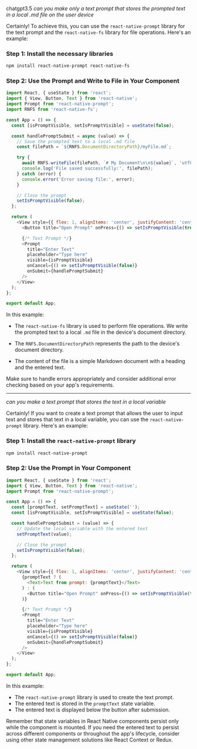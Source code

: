 chatgpt3.5 *can you make only a text prompt that stores the prompted text in a local .md file on the user device*

Certainly! To achieve this, you can use the `react-native-prompt` library for the text prompt and the `react-native-fs` library for file operations. Here's an example:

### Step 1: Install the necessary libraries

```bash
npm install react-native-prompt react-native-fs
```

### Step 2: Use the Prompt and Write to File in Your Component

```javascript
import React, { useState } from 'react';
import { View, Button, Text } from 'react-native';
import Prompt from 'react-native-prompt';
import RNFS from 'react-native-fs';

const App = () => {
  const [isPromptVisible, setIsPromptVisible] = useState(false);

  const handlePromptSubmit = async (value) => {
    // Save the prompted text to a local .md file
    const filePath = `${RNFS.DocumentDirectoryPath}/myFile.md`;

    try {
      await RNFS.writeFile(filePath, `# My Document\n\n${value}`, 'utf8');
      console.log('File saved successfully:', filePath);
    } catch (error) {
      console.error('Error saving file:', error);
    }

    // Close the prompt
    setIsPromptVisible(false);
  };

  return (
    <View style={{ flex: 1, alignItems: 'center', justifyContent: 'center' }}>
      <Button title="Open Prompt" onPress={() => setIsPromptVisible(true)} />

      {/* Text Prompt */}
      <Prompt
        title="Enter Text"
        placeholder="Type here"
        visible={isPromptVisible}
        onCancel={() => setIsPromptVisible(false)}
        onSubmit={handlePromptSubmit}
      />
    </View>
  );
};

export default App;
```

In this example:

- The `react-native-fs` library is used to perform file operations. We write the prompted text to a local `.md` file in the device's document directory.

- The `RNFS.DocumentDirectoryPath` represents the path to the device's document directory.

- The content of the file is a simple Markdown document with a heading and the entered text.

Make sure to handle errors appropriately and consider additional error checking based on your app's requirements.

---

*can you make a text prompt that stores the text in a local variable*

Certainly! If you want to create a text prompt that allows the user to input text and stores that text in a local variable, you can use the `react-native-prompt` library. Here's an example:

### Step 1: Install the `react-native-prompt` library

```bash
npm install react-native-prompt
```

### Step 2: Use the Prompt in Your Component

```javascript
import React, { useState } from 'react';
import { View, Button, Text } from 'react-native';
import Prompt from 'react-native-prompt';

const App = () => {
  const [promptText, setPromptText] = useState('');
  const [isPromptVisible, setIsPromptVisible] = useState(false);

  const handlePromptSubmit = (value) => {
    // Update the local variable with the entered text
    setPromptText(value);

    // Close the prompt
    setIsPromptVisible(false);
  };

  return (
    <View style={{ flex: 1, alignItems: 'center', justifyContent: 'center' }}>
      {promptText ? (
        <Text>Text from prompt: {promptText}</Text>
      ) : (
        <Button title="Open Prompt" onPress={() => setIsPromptVisible(true)} />
      )}

      {/* Text Prompt */}
      <Prompt
        title="Enter Text"
        placeholder="Type here"
        visible={isPromptVisible}
        onCancel={() => setIsPromptVisible(false)}
        onSubmit={handlePromptSubmit}
      />
    </View>
  );
};

export default App;
```

In this example:

- The `react-native-prompt` library is used to create the text prompt.
- The entered text is stored in the `promptText` state variable.
- The entered text is displayed below the button after submission.

Remember that state variables in React Native components persist only while the component is mounted. If you need the entered text to persist across different components or throughout the app's lifecycle, consider using other state management solutions like React Context or Redux.